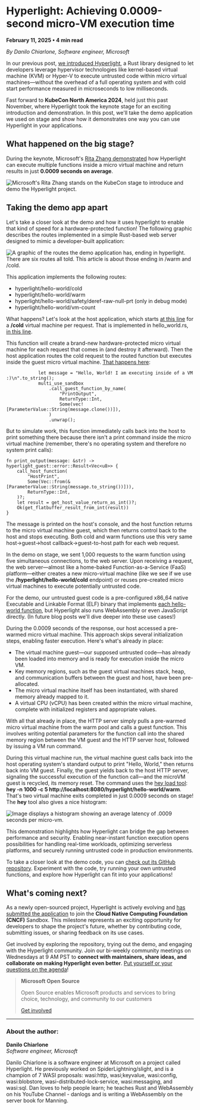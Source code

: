 # Hyperlight: Achieving 0.0009-second micro-VM execution time

**February 11, 2025 • 4 min read**

*By Danilo Chiarlone, Software engineer, Microsoft*

In our previous post, [we introduced Hyperlight](https://aka.ms/hyperlight-announcement), a Rust library designed to let developers leverage hypervisor technologies like kernel-based virtual machine (KVM) or Hyper-V to execute untrusted code within micro virtual machines—without the overhead of a full operating system and with cold start performance measured in microseconds to low milliseconds. 

Fast forward to **KubeCon North America 2024**, held just this past November, where Hyperlight took the keynote stage for an exciting introduction and demonstration. In this post, we'll take the demo application we used on stage and show how it demonstrates one way you can use Hyperlight in your applications. 

## What happened on the big stage? 

During the keynote, Microsoft's [Rita Zhang demonstrated](https://youtu.be/f8ornY7h2KE?feature=shared&t=290) how Hyperlight can execute multiple functions inside a micro virtual machine and return results in just **0.0009 seconds on average**. 

![Microsoft's Rita Zhang stands on the KubeCon stage to introduce and demo the Hyperlight project.](https://opensource.microsoft.com/blog/wp-content/uploads/2025/02/image-1-1024x401.webp)

## Taking the demo app apart 

Let's take a closer look at the demo and how it uses hyperlight to enable that kind of speed for a hardware-protected function! The following graphic describes the routes implemented in a simple Rust-based web server designed to mimic a developer-built application: 

![A graphic of the routes the demo application has, ending in hyperlight. There are six routes all told. This article is about those ending in /warm and /cold.](https://opensource.microsoft.com/blog/wp-content/uploads/2025/02/image-2.webp)

This application implements the following routes: 

- hyperlight/hello-world/cold 
- hyperlight/hello-world/warm 
- hyperlight/hello-world/safety/deref-raw-null-prt (only in debug mode) 
- hyperlight/hello-world/vm-count 

 
What happens? Let's look at the host application, which starts [at this line](https://github.com/hyperlight-dev/hyperlight-kubeconNA2024-demo/blob/9fbd85f9c8c5b67c9f607978786889801090d4aa/demo-main/src/main.rs#L15) for a **/cold** virtual machine per request. That is implemented in hello_world.rs, [in this line](https://github.com/hyperlight-dev/hyperlight-kubeconNA2024-demo/blob/9fbd85f9c8c5b67c9f607978786889801090d4aa/demo-main/src/hyperlight/hello_world.rs#L18). 

This function will create a brand-new hardware-protected micro virtual machine for each request that comes in (and destroy it afterward). Then the host application routes the cold request to the routed function but executes inside the guest micro virtual machine. [That happens here](https://github.com/hyperlight-dev/hyperlight-kubeconNA2024-demo/blob/9fbd85f9c8c5b67c9f607978786889801090d4aa/demo-main/src/hyperlight/hello_world.rs#L36-L41): 

```
            let message = "Hello, World! I am executing inside of a VM :)\n".to_string(); 
            multi_use_sandbox 
                .call_guest_function_by_name( 
                    "PrintOutput", 
                    ReturnType::Int, 
                    Some(vec![ParameterValue::String(message.clone())]), 
                ) 
                .unwrap();
```

But to simulate work, this function immediately calls back into the host to print something there because there isn't a print command inside the micro virtual machine (remember, there's no operating system and therefore no system print calls):

```
fn print_output(message: &str) -> hyperlight_guest::error::Result<Vec<u8>> {
    call_host_function(
        "HostPrint",
        Some(Vec::from(&[ParameterValue::String(message.to_string())])),
        ReturnType::Int,
    )?;
    let result = get_host_value_return_as_int()?;
    Ok(get_flatbuffer_result_from_int(result))
}
```

The message is printed on the host's console, and the host function returns to the micro virtual machine guest, which then returns control back to the host and stops executing. Both cold and warm functions use this very same host->guest->host callback->guest-to-host path for each web request. 

In the demo on stage, we sent 1,000 requests to the warm function using five simultaneous connections, to the web server. Upon receiving a request, the web server—almost like a home-baked Function-as-a-Service (FaaS) platform—either creates a new micro-virtual machine (like we see if we use the **/hyperlight/hello-world/cold** endpoint) or reuses pre-created micro virtual machines to execute potentially untrusted code. 

For the demo, our untrusted guest code is a pre-configured x86_64 native Executable and Linkable Format (ELF) binary that implements [each hello-world function](https://github.com/hyperlight-dev/hyperlight-kubeconNA2024-demo/blob/main/demo-guest/src/main.rs), but Hyperlight also runs WebAssembly or even JavaScript directly. (In future blog posts we'll dive deeper into these use cases!) 

During the 0.0009 seconds of the response, our host accessed a pre-warmed micro virtual machine. This approach skips several initialization steps, enabling faster execution. Here's what's already in place: 

- The virtual machine guest—our supposed untrusted code—has already been loaded into memory and is ready for execution inside the micro VM. 
- Key memory regions, such as the guest virtual machines stack, heap, and communication buffers between the guest and host, have been pre-allocated. 
- The micro virtual machine itself has been instantiated, with shared memory already mapped to it. 
- A virtual CPU (vCPU) has been created within the micro virtual machine, complete with initialized registers and appropriate values. 

 
With all that already in place, the HTTP server simply pulls a pre-warmed micro virtual machine from the warm pool and calls a guest function. This involves writing potential parameters for the function call into the shared memory region between the VM guest and the HTTP server host, followed by issuing a VM run command.

During this virtual machine run, the virtual machine guest calls back into the host operating system's standard output to print "Hello, World," then returns back into VM guest. Finally, the guest yields back to the host HTTP server, signaling the successful execution of the function call—and the microVM guest is recycled, its memory reset. The command uses the [hey load tool](https://github.com/rakyll/hey): **hey -n 1000 -c 5 http://localhost:8080/hyperlight/hello-world/warm**. That's two virtual machine exits completed in just 0.0009 seconds on stage! The **hey** tool also gives a nice histogram: 

![Image displays a histogram showing an average latency of .0009 seconds per micro-vm.](https://opensource.microsoft.com/blog/wp-content/uploads/2025/02/image-1024x764.webp)

This demonstration highlights how Hyperlight can bridge the gap between performance and security. Enabling near-instant function execution opens possibilities for handling real-time workloads, optimizing serverless platforms, and securely running untrusted code in production environments. 

To take a closer look at the demo code, you can [check out its GitHub repository](https://github.com/hyperlight-dev/hyperlight-kubeconNA2024-demo). Experiment with the code, try running your own untrusted functions, and explore how Hyperlight can fit into your applications! 

## What's coming next? 

As a newly open-sourced project, Hyperlight is actively evolving and [has submitted the application](https://github.com/cncf/sandbox/issues/312) to join the **Cloud Native Computing Foundation (CNCF)** Sandbox. This milestone represents an exciting opportunity for developers to shape the project's future, whether by contributing code, submitting issues, or sharing feedback on its use cases. 

Get involved by exploring the repository, trying out the demo, and engaging with the Hyperlight community. Join our bi-weekly community meetings on Wednesdays at 9 AM PST to **connect with maintainers, share ideas, and collaborate on making Hyperlight even better**. [Put yourself or your questions on the agenda](https://aka.ms/hyperlight-agenda)!

> **Microsoft Open Source**
>
> Open Source enables Microsoft products and services to bring choice, technology, and community to our customers
>
> [Get involved](https://opensource.microsoft.com/)

---

### About the author:

**Danilo Chiarlone**  
*Software engineer, Microsoft*

Danilo Chiarlone is a software engineer at Microsoft on a project called Hyperlight. He previously worked on SpiderLightning/slight, and is a champion of 7 WASI proposals: wasi:http, wasi;keyvalue, wasi:config, wasi:blobstore, wasi-distributed-lock-service, wasi:messaging, and wasi:sql. Dan loves to help people learn; he teaches Rust and WebAssembly on his YouTube Channel - danlogs and is writing a WebAssembly on the server book for Manning.